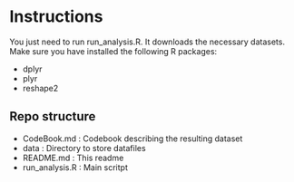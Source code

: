 # Instructions

You just need to run run_analysis.R. It downloads the necessary datasets.
Make sure you have installed the following R packages:
- dplyr
- plyr
- reshape2

## Repo structure

- CodeBook.md :  Codebook describing the resulting dataset 
- data : Directory to store datafiles 
- README.md  : This readme
- run_analysis.R : Main scritpt
